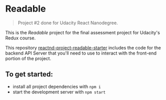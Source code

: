 # Readable

> Project #2 done for Udacity React Nanodegree.

This is the _Readable_ project for the final assessment project for Udacity's Redux course.

This repository [reactnd-project-readable-starter](https://github.com/udacity/reactnd-project-readable-starter) includes the code for the backend API Server that you'll need to use to interact with the front-end portion of the project.

## To get started:

* install all project dependencies with `npm i`
* start the development server with `npm start`
